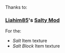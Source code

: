 Thanks to:

### [Liahim85](https://github.com/Liahim85)'s [Salty Mod](https://minecraft.curseforge.com/projects/saltymod)
For the:
- *Salt* Item texture
- *Salt Block* Item texture
